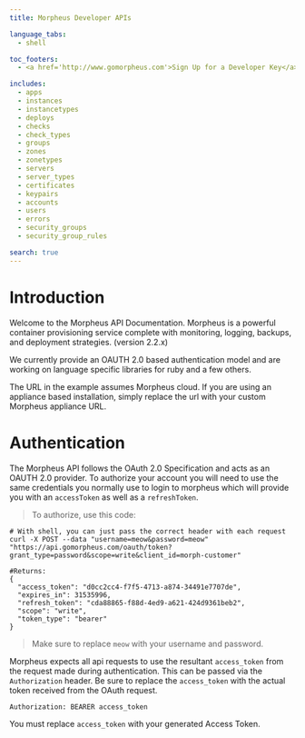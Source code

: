 ```yaml
---
title: Morpheus Developer APIs

language_tabs:
  - shell

toc_footers:
  - <a href='http://www.gomorpheus.com'>Sign Up for a Developer Key</a>

includes:
  - apps
  - instances
  - instancetypes
  - deploys
  - checks
  - check_types
  - groups
  - zones
  - zonetypes
  - servers
  - server_types
  - certificates
  - keypairs
  - accounts
  - users
  - errors
  - security_groups
  - security_group_rules

search: true
---
```


# Introduction

Welcome to the Morpheus API Documentation. Morpheus is a powerful container provisioning service complete with monitoring, logging, backups, and deployment strategies. (version 2.2.x)

We currently provide an OAUTH 2.0 based authentication model and are working on language specific libraries for ruby and a few others.

<aside class="notice">
The URL in the example assumes Morpheus cloud. If you are using an appliance based installation, simply replace the url with your custom Morpheus appliance URL.
</aside>


# Authentication

The Morpheus API follows the OAuth 2.0 Specification and acts as an OAUTH 2.0 provider. To authorize your account you will need to use the same credentials you normally use to login to morpheus which will provide you with an `accessToken` as well as a `refreshToken`.

> To authorize, use this code:

```shell
# With shell, you can just pass the correct header with each request
curl -X POST --data "username=meow&password=meow" "https://api.gomorpheus.com/oauth/token?grant_type=password&scope=write&client_id=morph-customer"

#Returns:
{
  "access_token": "d0cc2cc4-f7f5-4713-a874-34491e7707de",
  "expires_in": 31535996,
  "refresh_token": "cda88865-f88d-4ed9-a621-424d9361beb2",
  "scope": "write",
  "token_type": "bearer"
}
```

> Make sure to replace `meow` with your username and password.

Morpheus expects all api requests to use the resultant `access_token` from the request made during authentication. This can be passed via the `Authorization` header. Be sure to replace the `access_token` with the actual token received from the OAuth request.

`Authorization: BEARER access_token`

<aside class="notice">
You must replace <code>access_token</code> with your generated Access Token.
</aside>
